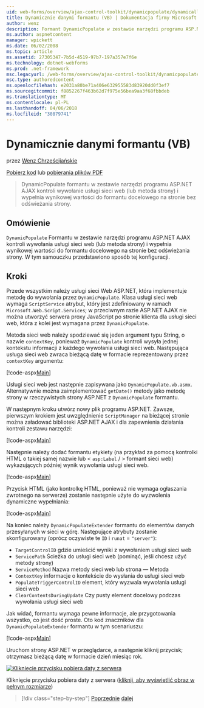 ```yaml
---
uid: web-forms/overview/ajax-control-toolkit/dynamicpopulate/dynamically-populating-a-control-vb
title: Dynamicznie danymi formantu (VB) | Dokumentacja firmy Microsoft
author: wenz
description: Formant DynamicPopulate w zestawie narzędzi programu ASP.NET AJAX kontroli wywołania usługi sieci web (lub metoda strony) i wypełnia wartość wynikową w formancie docelowym t...
ms.author: aspnetcontent
manager: wpickett
ms.date: 06/02/2008
ms.topic: article
ms.assetid: 27305347-7b5d-4519-97b7-197a357e7f6e
ms.technology: dotnet-webforms
ms.prod: .net-framework
msc.legacyurl: /web-forms/overview/ajax-control-toolkit/dynamicpopulate/dynamically-populating-a-control-vb
msc.type: authoredcontent
ms.openlocfilehash: e2031a80be71a406e632955583d83920dd0f3ef7
ms.sourcegitcommit: f8852267f463b62d7f975e56bea9aa3f68fbbdeb
ms.translationtype: MT
ms.contentlocale: pl-PL
ms.lasthandoff: 04/06/2018
ms.locfileid: "30879741"
---
```

<a name="dynamically-populating-a-control-vb"></a>Dynamicznie danymi formantu (VB)
====================
przez [Wenz Chrześcijańskie](https://github.com/wenz)

[Pobierz kod](http://download.microsoft.com/download/d/8/f/d8f2f6f9-1b7c-46ad-9252-e1fc81bdea3e/dynamicpopulate0.vb.zip) lub [pobierania plików PDF](http://download.microsoft.com/download/b/6/a/b6ae89ee-df69-4c87-9bfb-ad1eb2b23373/dynamicpopulate0VB.pdf)

> DynamicPopulate formantu w zestawie narzędzi programu ASP.NET AJAX kontroli wywołanie usługi sieci web (lub metoda strony) i wypełnia wynikowej wartości do formantu docelowego na stronie bez odświeżania strony.


## <a name="overview"></a>Omówienie

`DynamicPopulate` Formantu w zestawie narzędzi programu ASP.NET AJAX kontroli wywołania usługi sieci web (lub metoda strony) i wypełnia wynikowej wartości do formantu docelowego na stronie bez odświeżania strony. W tym samouczku przedstawiono sposób tej konfiguracji.

## <a name="steps"></a>Kroki

Przede wszystkim należy usługi sieci Web ASP.NET, która implementuje metodę do wywołania przez `DynamicPopulate`. Klasa usługi sieci web wymaga `ScriptService` atrybut, który jest zdefiniowany w ramach `Microsoft.Web.Script.Services`; w przeciwnym razie ASP.NET AJAX nie można utworzyć serwera proxy JavaScript po stronie klienta dla usługi sieci web, która z kolei jest wymagana przez `DynamicPopulate`.

Metoda sieci web należy spodziewać się jeden argument typu String, o nazwie `contextKey`, ponieważ `DynamicPopulate` kontroli wysyła jednej kontekstu informacji z każdego wywołania usługi sieci web. Następująca usługa sieci web zwraca bieżącą datę w formacie reprezentowany przez `contextKey` argumentu:

[!code-aspx[Main](dynamically-populating-a-control-vb/samples/sample1.aspx)]

Usługi sieci web jest następnie zapisywana jako `DynamicPopulate.vb.asmx`. Alternatywnie można zaimplementować `getDate()` metody jako metodę strony w rzeczywistych strony ASP.NET z `DynamicPopulate` formantu.

W następnym kroku utwórz nowy plik programu ASP.NET. Zawsze, pierwszym krokiem jest uwzględnienie `ScriptManager` na bieżącej stronie można załadować biblioteki ASP.NET AJAX i dla zapewnienia działania kontroli zestawu narzędzi:

[!code-aspx[Main](dynamically-populating-a-control-vb/samples/sample2.aspx)]

Następnie należy dodać formantu etykiety (na przykład za pomocą kontrolki HTML o takiej samej nazwie lub &lt; `asp:Label`  / &gt; formant sieci web) wykazujących później wynik wywołania usługi sieci web.

[!code-aspx[Main](dynamically-populating-a-control-vb/samples/sample3.aspx)]

Przycisk HTML (jako kontrolkę HTML, ponieważ nie wymaga ogłaszania zwrotnego na serwerze) zostanie następnie użyte do wyzwolenia dynamiczne wypełniania:

[!code-aspx[Main](dynamically-populating-a-control-vb/samples/sample4.aspx)]

Na koniec należy `DynamicPopulateExtender` formantu do elementów danych przesyłanych w sieci w górę. Następujące atrybuty zostanie skonfigurowany (oprócz oczywiste te `ID` i `runat` = `"server"`):

- `TargetControlID` gdzie umieścić wyniki z wywołaniem usługi sieci web
- `ServicePath` Ścieżka do usługi sieci web (pominąć, jeśli chcesz użyć metody strony)
- `ServiceMethod` Nazwa metody sieci web lub strona — Metoda
- `ContextKey` informacje o kontekście do wysłania do usługi sieci web
- `PopulateTriggerControlID` element, który wyzwala wywołania usługi sieci web
- `ClearContentsDuringUpdate` Czy pusty element docelowy podczas wywołania usługi sieci web

Jak widać, formantu wymaga pewne informacje, ale przygotowania wszystko, co jest dość proste. Oto kod znaczników dla `DynamicPopulateExtender` formantu w tym scenariuszu:

[!code-aspx[Main](dynamically-populating-a-control-vb/samples/sample5.aspx)]

Uruchom strony ASP.NET w przeglądarce, a następnie kliknij przycisk; otrzymasz bieżącą datę w formacie dzień miesiąc rok.


[![Kliknięcie przycisku pobiera daty z serwera](dynamically-populating-a-control-vb/_static/image2.png)](dynamically-populating-a-control-vb/_static/image1.png)

Kliknięcie przycisku pobiera daty z serwera ([kliknij, aby wyświetlić obraz w pełnym rozmiarze](dynamically-populating-a-control-vb/_static/image3.png))

> [!div class="step-by-step"]
> [Poprzednie](using-dynamicpopulate-with-a-user-control-and-javascript-cs.md)
> [dalej](dynamically-populating-a-control-using-javascript-code-vb.md)
